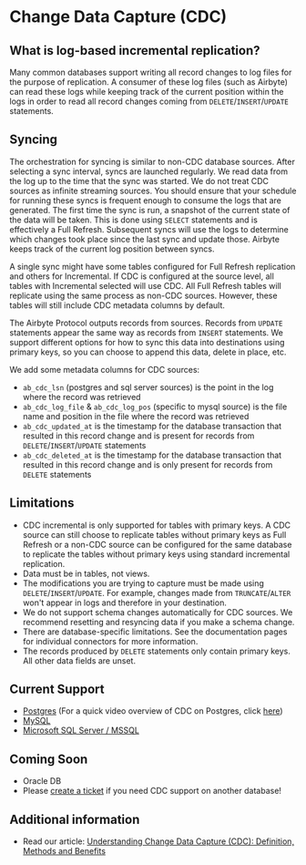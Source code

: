 # Change Data Capture (CDC)

## What is log-based incremental replication?

Many common databases support writing all record changes to log files for the purpose of replication. A consumer of these log files \(such as Airbyte\) can read these logs while keeping track of the current position within the logs in order to read all record changes coming from `DELETE`/`INSERT`/`UPDATE` statements.

## Syncing

The orchestration for syncing is similar to non-CDC database sources. After selecting a sync interval, syncs are launched regularly. We read data from the log up to the time that the sync was started. We do not treat CDC sources as infinite streaming sources. You should ensure that your schedule for running these syncs is frequent enough to consume the logs that are generated. The first time the sync is run, a snapshot of the current state of the data will be taken. This is done using `SELECT` statements and is effectively a Full Refresh. Subsequent syncs will use the logs to determine which changes took place since the last sync and update those. Airbyte keeps track of the current log position between syncs.

A single sync might have some tables configured for Full Refresh replication and others for Incremental. If CDC is configured at the source level, all tables with Incremental selected will use CDC. All Full Refresh tables will replicate using the same process as non-CDC sources. However, these tables will still include CDC metadata columns by default.

The Airbyte Protocol outputs records from sources. Records from `UPDATE` statements appear the same way as records from `INSERT` statements. We support different options for how to sync this data into destinations using primary keys, so you can choose to append this data, delete in place, etc.

We add some metadata columns for CDC sources:

* `ab_cdc_lsn` \(postgres and sql server sources\) is the point in the log where the record was retrieved
* `ab_cdc_log_file` & `ab_cdc_log_pos` \(specific to mysql source\) is the file name and position in the file where the record was retrieved
* `ab_cdc_updated_at` is the timestamp for the database transaction that resulted in this record change and is present for records from `DELETE`/`INSERT`/`UPDATE` statements 
* `ab_cdc_deleted_at` is the timestamp for the database transaction that resulted in this record change and is only present for records from `DELETE` statements

## Limitations

* CDC incremental is only supported for tables with primary keys. A CDC source can still choose to replicate tables without primary keys as Full Refresh or a non-CDC source can be configured for the same database to replicate the tables without primary keys using standard incremental replication.
* Data must be in tables, not views.
* The modifications you are trying to capture must be made using `DELETE`/`INSERT`/`UPDATE`. For example, changes made from `TRUNCATE`/`ALTER`  won't appear in logs and therefore in your destination.
* We do not support schema changes automatically for CDC sources. We recommend resetting and resyncing data if you make a schema change.
* There are database-specific limitations. See the documentation pages for individual connectors for more information.
* The records produced by `DELETE` statements only contain primary keys. All other data fields are unset.

## Current Support

* [Postgres](../02-integrations/01-sources/postgres.md) \(For a quick video overview of CDC on Postgres, click [here](https://www.youtube.com/watch?v=NMODvLgZvuE&ab_channel=Airbyte)\)
* [MySQL](../02-integrations/01-sources/mysql.md)
* [Microsoft SQL Server / MSSQL](../02-integrations/01-sources/mssql.md)

## Coming Soon

* Oracle DB
* Please [create a ticket](https://github.com/airbytehq/airbyte/issues/new/choose) if you need CDC support on another database!

## Additional information

* Read our article: [Understanding Change Data Capture (CDC): Definition, Methods and Benefits](https://airbyte.com/blog/change-data-capture-definition-methods-and-benefits)


